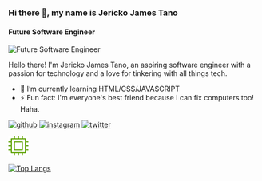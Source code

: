 ### Hi there 👋, my name is Jericko James Tano
#### Future Software Engineer
![Future Software Engineer](https://pbs.twimg.com/profile_banners/1243044483328905217/1724972198/1500x500)

Hello there! I'm Jericko James Tano, an aspiring software engineer with a passion for technology and a love for tinkering with all things tech.

- 🌱 I’m currently learning HTML/CSS/JAVASCRIPT 
- ⚡ Fun fact: I'm everyone's best friend because I can fix computers too! Haha. 


[<img src='https://cdn.jsdelivr.net/npm/simple-icons@3.0.1/icons/github.svg' alt='github' height='40'>](https://github.com/tanojericko)  [<img src='https://cdn.jsdelivr.net/npm/simple-icons@3.0.1/icons/instagram.svg' alt='instagram' height='40'>](https://www.instagram.com/tano.jericko/)  [<img src='https://cdn.jsdelivr.net/npm/simple-icons@3.0.1/icons/twitter.svg' alt='twitter' height='40'>](https://twitter.com/MakinBomber)  

<a href='https://docs.github.com/en/developers'><img src='https://raw.githubusercontent.com/acervenky/animated-github-badges/master/assets/devbadge.gif' width='40' height='40'></a> 

[![Top Langs](https://github-readme-stats.vercel.app/api/top-langs/?username=tanojericko)](https://github.com/anuraghazra/github-readme-stats)

